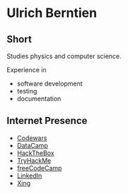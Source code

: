 <!--- UlrichBerntien/UlrichBerntien is a special repository: its `README.md` (this file) appears on your GitHub profile. --->

# Ulrich Berntien

## Short

Studies physics and computer science.

Experience in
  - software development
  - testing
  - documentation

## Internet Presence

- [Codewars](https://www.codewars.com/users/UlrichBerntien)
- [DataCamp](https://www.datacamp.com/portfolio/ulrichberntien)
- [HackTheBox](https://app.hackthebox.eu/profile/163486)
- [TryHackMe](https://tryhackme.com/p/xtal)
- [freeCodeCamp](https://www.freecodecamp.org/UlrichBerntien)
- [LinkedIn](https://ca.linkedin.com/in/ulrich-berntien-268b22248)
- [Xing](https://www.xing.com/profile/Ulrich_Berntien/)
